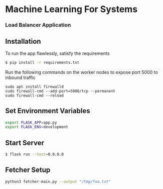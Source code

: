 # Machine Learning For Systems
### Load Balancer Application

## Installation

To run the app flawlessly, satisfy the requirements
```bash
$ pip install -r requirements.txt
```

Run the following commands on the worker nodes to expose port 5000 to inbound traffic
```
sudo apt install firewalld
sudo firewall-cmd --add-port=5000/tcp --permanent
sudo firewall-cmd --reload
```

## Set Environment Variables
```bash
export FLASK_APP=app.py
export FLASk_ENV=development
```

## Start Server
```bash
$ flask run --host=0.0.0.0
```


## Fetcher Setup
```bash
python3 fetcher-main.py --output "/tmp/foo.txt"
```
